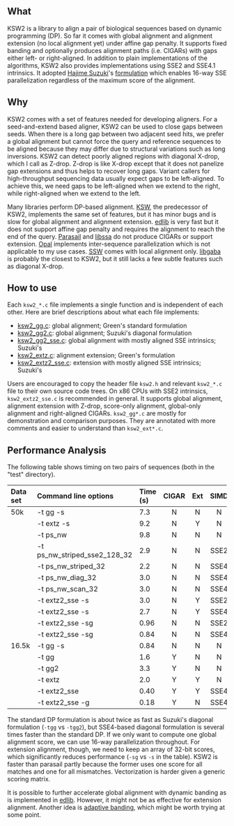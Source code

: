 ## What

KSW2 is a library to align a pair of biological sequences based on dynamic
programming (DP). So far it comes with global alignment and alignment extension
(no local alignment yet) under affine gap penalty. It supports fixed banding
and optionally produces alignment paths (i.e. CIGARs) with gaps either left- or
right-aligned.  In addition to plain implementations of the algorithms, KSW2
also provides implementations using SSE2 and SSE4.1 intrinsics. It adopted
[Hajime Suzuki][hs]'s [formulation][hs-eq] which enables 16-way SSE
parallelization regardless of the maximum score of the alignment.

## Why

KSW2 comes with a set of features needed for developing aligners. For a
seed-and-extend based aligner, KSW2 can be used to close gaps between seeds.
When there is a long gap between two adjacent seed hits, we prefer a global
alignment but cannot force the query and reference sequences to be aligned
because they may differ due to structural variations such as long inversions.
KSW2 can detect poorly aligned regions with diagonal X-drop, which I call as
Z-drop. Z-drop is like X-drop except that it does not panelize gap extensions
and thus helps to recover long gaps. Variant callers for high-throughput
sequencing data usually expect gaps to be left-aligned.  To achieve this, we
need gaps to be left-aligned when we extend to the right, while right-aligned
when we extend to the left.

Many libraries perform DP-based alignment. [KSW][klib], the predecessor of
KSW2, implements the same set of features, but it has minor bugs and is slow
for global alignment and alignment extension.  [edlib][edlib] is very fast but
it does not support affine gap penalty and requires the alignment to reach the
end of the query. [Parasail][para] and [libssa][ssa] do not produce CIGARs or
support extension. [Opal][opal] implements inter-sequence parallelization which
is not applicable to my use cases. [SSW][ssw] comes with local alignment only.
[libgaba][gaba] is probably the closest to KSW2, but it still lacks a few
subtle features such as diagonal X-drop.

## How to use

Each `ksw2_*.c` file implements a single function and is independent of each
other. Here are brief descriptions about what each file implements:

* [ksw2_gg.c](ksw2_gg.c): global alignment; Green's standard formulation
* [ksw2_gg2.c](ksw2_gg2.c): global alignment; Suzuki's diagonal formulation
* [ksw2_gg2_sse.c](ksw2_gg2_sse.c): global alignment with mostly aligned SSE intrinsics; Suzuki's
* [ksw2_extz.c](ksw2_extz.c): alignment extension; Green's formulation
* [ksw2_extz2_sse.c](ksw2_extz2_sse.c): extension with mostly aligned SSE intrinsics; Suzuki's

Users are encouraged to copy the header file `ksw2.h` and relevant
`ksw2_*.c` file to their own source code trees. On x86 CPUs with SSE2
intrinsics, `ksw2_extz2_sse.c` is recommended in general. It supports global
alignment, alignment extension with Z-drop, score-only alignment, global-only
alignment and right-aligned CIGARs. `ksw2_gg*.c` are mostly for demonstration
and comparison purposes. They are annotated with more comments and easier to
understand than `ksw2_ext*.c`.

## Performance Analysis

The following table shows timing on two pairs of sequences (both in the "test"
directory).

|Data set|Command line options             |Time (s)|CIGAR|Ext|SIMD|Source  |
|:-------|:--------------------------------|:-------|:---:|:-:|:--:|:-------|
|50k     |-t gg -s                         |7.3     |N    |N  |N   |ksw2    |
|        |-t extz -s                       |9.2     |N    |Y  |N   |ksw2    |
|        |-t ps\_nw                        |9.8     |N    |N  |N   |parasail|
|        |-t ps\_nw\_striped\_sse2\_128\_32|2.9     |N    |N  |SSE2|parasail|
|        |-t ps\_nw\_striped\_32           |2.2     |N    |N  |SSE4|parasail|
|        |-t ps\_nw\_diag\_32              |3.0     |N    |N  |SSE4|parasail|
|        |-t ps\_nw\_scan\_32              |3.0     |N    |N  |SSE4|parasail|
|        |-t extz2\_sse -s                 |3.0     |N    |Y  |SSE2|ksw2    |
|        |-t extz2\_sse -s                 |2.7     |N    |Y  |SSE4|ksw2    |
|        |-t extz2\_sse -sg                |0.96    |N    |N  |SSE2|ksw2    |
|        |-t extz2\_sse -sg                |0.84    |N    |N  |SSE4|ksw2    |
|16.5k   |-t gg -s                         |0.84    |N    |N  |N   |ksw2    |
|        |-t gg                            |1.6     |Y    |N  |N   |ksw2    |
|        |-t gg2                           |3.3     |Y    |N  |N   |ksw2    |
|        |-t extz                          |2.0     |Y    |Y  |N   |ksw2    |
|        |-t extz2\_sse                    |0.40    |Y    |Y  |SSE4|ksw2    |
|        |-t extz2\_sse -g                 |0.18    |Y    |N  |SSE4|ksw2    |

The standard DP formulation is about twice as fast as Suzuki's diagonal
formulation (`-tgg` vs `-tgg2`), but SSE4-based diagonal formulation
is several times faster than the standard DP. If we only want to compute one
global alignment score, we can use 16-way parallelization throughout.  For
extension alignment, though, we need to keep an array of 32-bit scores, which
significantly reduces performance (`-sg` vs `-s` in the table).  KSW2 is faster
than parasail partly because the former uses one score for all matches and one
for all mismatches. Vectorization is harder given a generic scoring matrix.

It is possible to further accelerate global alignment with dynamic banding as
is implemented in [edlib][edlib]. However, it might not be as effective for
extension alignment. Another idea is [adaptive banding][adap-band], which
might be worth trying at some point.



[hs]: https://github.com/ocxtal
[hs-eq]: https://github.com/ocxtal/diffbench
[edlib]: https://github.com/Martinsos/edlib
[klib]: https://github.com/attractivechaos/klib
[para]: https://github.com/jeffdaily/parasail
[opal]: https://github.com/Martinsos/opal
[ssw]: https://github.com/mengyao/Complete-Striped-Smith-Waterman-Library
[ssa]: https://github.com/RonnySoak/libssa
[gaba]: https://github.com/ocxtal/libgaba
[adap-band]: https://github.com/ocxtal/adaptivebandbench
